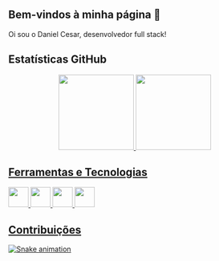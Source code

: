 ## Bem-vindos à minha página 👋

Oi sou o Daniel Cesar, desenvolvedor full stack!

## Estatísticas GitHub

<div align="center">
    <a href="https://github.com/danielbma">
    <img height="150em" src="https://github-readme-stats.vercel.app/api?username=danielbma&show_icons=true&theme=react&include_all_commits=true&count_private=true&locale=pt-br"/>
    <img height="150em" src="https://github-readme-stats.vercel.app/api/top-langs/?username=danielbma&layout=compact&langs_count=7&theme=react&locale=pt-br"/>
</div>

## Ferramentas e Tecnologias

<img src="https://cdn.jsdelivr.net/gh/devicons/devicon/icons/angularjs/angularjs-original.svg" width="40" height="40"/>
<img src="https://cdn.jsdelivr.net/gh/devicons/devicon/icons/csharp/csharp-original.svg" width="40" height="40"/>
<img src="https://cdn.jsdelivr.net/gh/devicons/devicon/icons/figma/figma-original.svg"  width="40" height="40"/>
<img src="https://cdn.jsdelivr.net/gh/devicons/devicon/icons/html5/html5-original.svg" width="40" height="40"/>
                    
## Contribuições

![Snake animation](https://github.com/danielbma/danielbma/blob/output/github-contribution-grid-snake.svg)

<!--
**danielbma/danielbma** is a ✨ _special_ ✨ repository because its `README.md` (this file) appears on your GitHub profile.

Here are some ideas to get you started:

- 🔭 I’m currently working on ...
- 🌱 I’m currently learning ...
- 👯 I’m looking to collaborate on ...
- 🤔 I’m looking for help with ...
- 💬 Ask me about ...
- 📫 How to reach me: ...
- 😄 Pronouns: ...
- ⚡ Fun fact: ...
-->
